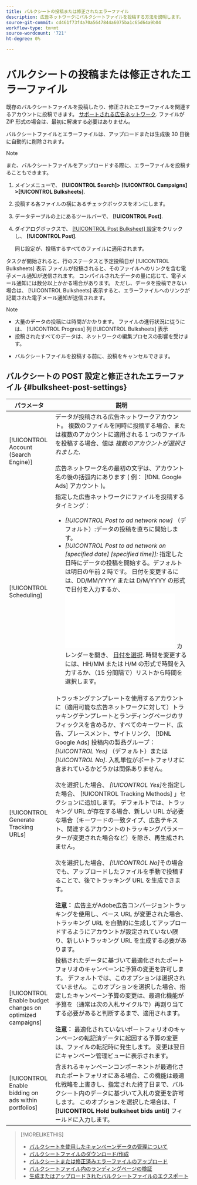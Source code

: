 ```yaml
---
title: バルクシートの投稿または修正されたエラーファイル
description: 広告ネットワークにバルクシートファイルを投稿する方法を説明します。
source-git-commit: cd461f73f4a70a5647844a6075ba1c65d64a9b04
workflow-type: tm+mt
source-wordcount: '721'
ht-degree: 0%

---
```


# バルクシートの投稿または修正されたエラーファイル

既存のバルクシートファイルを投稿したり、修正されたエラーファイルを関連するアカウントに投稿できます。 [サポートされる広告ネットワーク](bulksheet-about.md#bulksheet-functionality-by-network). ファイルが ZIP 形式の場合は、最初に解凍する必要はありません。

バルクシートファイルとエラーファイルは、アップロードまたは生成後 30 日後に自動的に削除されます。

>[!NOTE]
>また、バルクシートファイルをアップロードする際に、エラーファイルを投稿することもできます。

1. メインメニューで、 **[!UICONTROL Search]> [!UICONTROL Campaigns] >[!UICONTROL Bulksheets]**.

1. 投稿する各ファイルの横にあるチェックボックスをオンにします。

1. データテーブルの上にあるツールバーで、 **[!UICONTROL Post]**.

1. ダイアログボックスで、 [[!UICONTROL Post Bulksheet] 設定](#bulksheet-post-settings)をクリックし、 **[!UICONTROL Post]**.

   同じ設定が、投稿するすべてのファイルに適用されます。

タスクが開始されると、行のステータスと予定投稿日が [!UICONTROL Bulksheets] 表示 ファイルが投稿されると、そのファイルへのリンクを含む電子メール通知が送信されます。 コンパイルされたデータの量に応じて、電子メール通知には数分以上かかる場合があります。 ただし、データを投稿できない場合は、 [!UICONTROL Bulksheets] 表示すると、エラーファイルへのリンクが記載された電子メール通知が送信されます。

>[!NOTE]
>
>* 大量のデータの投稿には時間がかかります。 ファイルの進行状況に従うには、 [!UICONTROL Progress] 列 [!UICONTROL Bulksheets] 表示
>* 投稿されたすべてのデータは、ネットワークの編集プロセスの影響を受けます。

* バルクシートファイルを投稿する前に、投稿をキャンセルできます。

## バルクシートの POST 設定と修正されたエラーファイル {#bulksheet-post-settings}

| パラメータ | 説明 |
|----|----|
| [!UICONTROL Account (Search Engine)] | データが投稿される広告ネットワークアカウント。 複数のファイルを同時に投稿する場合、または複数のアカウントに適用される 1 つのファイルを投稿する場合、値は <i>複数のアカウントが選択されました</i>.<br><br>広告ネットワーク名の最初の文字は、アカウント名の後の括弧内にあります ( 例： [!DNL Google Ads] アカウント )。 |
| [!UICONTROL Scheduling] | 指定した広告ネットワークにファイルを投稿するタイミング：<ul><li><i>[!UICONTROL Post to ad network now]</i> （デフォルト）:データの投稿を直ちに開始します。</li><li><i>[!UICONTROL Post to ad network on \[specified date\] \[specified time\]]:</i> 指定した日時にデータの投稿を開始する。デフォルトは明日の午前 2 時です。 日付を変更するには、DD/MM/YYYY または D/M/YYYY の形式で日付を入力するか、 ![カレンダー](/help/search-social-commerce/common-tasks/navigation-editing-selection/calendar.md "カレンダー") カレンダーを開き、 [日付を選択](/help/search-social-commerce/common-tasks/navigation-editing-selection/calendar.md). 時間を変更するには、HH/MM または H/M の形式で時間を入力するか、（15 分間隔で）リストから時間を選択します。</li></ul> |
| [!UICONTROL Generate Tracking URLs] | トラッキングテンプレートを使用するアカウントに（適用可能な広告ネットワークに対して）トラッキングテンプレートとランディングページのサフィックスを含めるか、すべてのキーワード、広告、プレースメント、サイトリンク、 [!DNL Google Ads] 投稿内の製品グループ： <i>[!UICONTROL Yes]</i> （デフォルト）または <i>[!UICONTROL No]</i>. 入札単位がポートフォリオに含まれているかどうかは関係ありません。<br><br>次を選択した場合、 <i>[!UICONTROL Yes]</i>を指定した場合、 [!UICONTROL Tracking Methods] 」セクションに追加します。 デフォルトでは、トラッキング URL が存在する場合、新しい URL が必要な場合（キーワードの一致タイプ、広告テキスト、関連するアカウントのトラッキングパラメーターが変更された場合など）を除き、再生成されません。<br><br>次を選択した場合、 <i>[!UICONTROL No]</i>その場合でも、アップロードしたファイルを手動で投稿することで、後でトラッキング URL を生成できます。<br><br><b>注意：</b> 広告主がAdobe広告コンバージョントラッキングを使用し、ベース URL が変更された場合、トラッキング URL を自動的に生成してアップロードするようにアカウントが設定されていない限り、新しいトラッキング URL を生成する必要があります。 |
| [!UICONTROL Enable budget changes on optimized campaigns] | 投稿されたデータに基づいて最適化されたポートフォリオのキャンペーンに予算の変更を許可します。 デフォルトでは、このオプションは選択されていません。 このオプションを選択した場合、指定したキャンペーン予算の変更は、最適化機能が予算を（通常は次の入札サイクルで）再割り当てする必要があると判断するまで、適用されます。<br><br><b>注意：</b> 最適化されていないポートフォリオのキャンペーンの転記済データに起因する予算の変更は、ファイルの転記時に発生します。 変更は翌日にキャンペーン管理ビューに表示されます。 |
| [!UICONTROL Enable bidding on ads within portfolios] | 含まれるキャンペーンコンポーネントが最適化されたポートフォリオにある場合、この機能は最適化戦略を上書きし、指定された終了日まで、バルクシート内のデータに基づいて入札の変更を許可します。 このオプションを選択した場合は、「 **[!UICONTROL Hold bulksheet bids until]** フィールドに入力します。 |

>[!MORELIKETHIS]
>
>* [バルクシートを使用したキャンペーンデータの管理について](bulksheet-about.md)
>* [バルクシートファイルのダウンロード/作成](bulksheet-download.md)
>* [バルクシートまたは修正済みエラーファイルのアップロード](bulksheet-upload.md)
>* [バルクシートファイル内のランディングページの検証](bulksheet-validate-landing-pages.md)
>* [生成またはアップロードされたバルクシートファイルのエクスポート](bulksheet-export.md)

